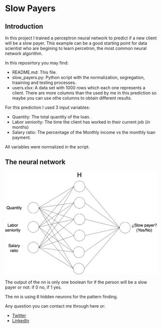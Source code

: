 # Slow Payers

## Introduction
In this project I trained a perceptron neural network to predict if a new client will be a slow payer. This example can be a good starting point for data scientist who are begining to learn percetron, the most common neural network algorithm.

In this reposirtory you may find:

* README.md: This file.
* slow_payers.py: Python script with the normalization, segregation, traaining and testing processes.
* users.xlsx: A data set with 1000 rows which each one represents a client. There are more columns than the used by me in this prediction so maybe you can use othe columns to obtain different results.

For this prediction I used 3 input variables:
* Quantity: The total quantity of the loan.
* Labor seniority: The time the client has worked in their current job (in months)
* Salary ratio: The percentage of the Monthly income vs the monthly loan payment.

All variables were normalized in the script.

## The neural network

![Perceptron neural network](/images/Neural_network.jpeg)

The output of the nn is only one boolean for if the person will be a slow payer or not: if 0 no, if 1 yes.

The nn is using 6 hidden neurons for the pattern finding.

Any question you can contact me through here or:
* [Twitter](https://twitter.com/elviajeligero)
* [LinkedIn](https://www.linkedin.com/in/miguel-solis-52381a24/)

